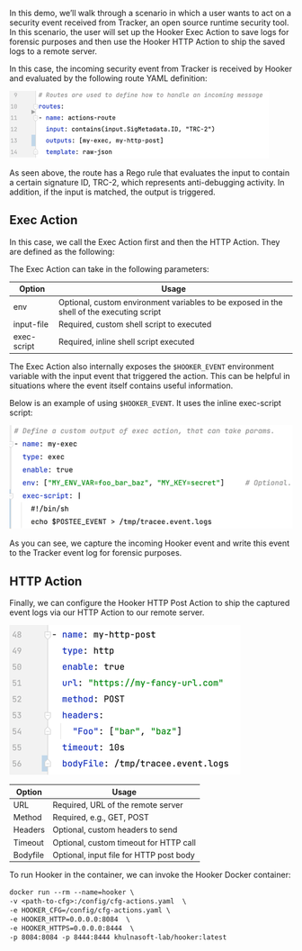 In this demo, we’ll walk through a scenario in which a user wants to act on a security event received from Tracker, an open source runtime security tool. In this scenario, the user will set up the Hooker Exec Action to save logs for forensic purposes and then use the Hooker HTTP Action to ship the saved logs to a remote server.

In this case, the incoming security event from Tracker is received by Hooker and evaluated by the following route YAML definition:

![img.png](img/img.png)

As seen above, the route has a Rego rule that evaluates the input to contain a certain signature ID, TRC-2, which represents anti-debugging activity. In addition, if the input is matched, the output is triggered.

## Exec Action

In this case, we call the Exec Action first and then the HTTP Action. They are defined as the following:

The Exec Action can take in the following parameters:

| Option      | Usage                                                                                     |
|-------------|-------------------------------------------------------------------------------------------|
| env         | Optional, custom environment variables to be exposed in the shell of the executing script |
| input-file  | Required, custom shell script to executed                                                 |
| exec-script | Required, inline shell script executed                                                    |

The Exec Action also internally exposes the `$HOOKER_EVENT` environment variable with the input event that triggered the action. This can be helpful in situations where the event itself contains useful information.

Below is an example of using `$HOOKER_EVENT`. It uses the inline exec-script script:

![img_3.png](img/img_3.png)

As you can see, we capture the incoming Hooker event and write this event to the Tracker event log for forensic purposes.

## HTTP Action

Finally, we can configure the Hooker HTTP Post Action to ship the captured event logs via our HTTP Action to our remote server.

![img_1.png](img/img_1.png)

| Option   | Usage                                   |
|----------|-----------------------------------------|
| URL      | Required, URL of the remote server      |
| Method   | Required, e.g., GET, POST               |
| Headers  | Optional, custom headers to send        |
| Timeout  | Optional, custom timeout for HTTP call  |
| Bodyfile | Optional, input file for HTTP post body |

To run Hooker in the container, we can invoke the Hooker Docker container:

```
docker run --rm --name=hooker \
-v <path-to-cfg>:/config/cfg-actions.yaml  \
-e HOOKER_CFG=/config/cfg-actions.yaml \
-e HOOKER_HTTP=0.0.0.0:8084  \
-e HOOKER_HTTPS=0.0.0.0:8444  \
-p 8084:8084 -p 8444:8444 khulnasoft-lab/hooker:latest
```

